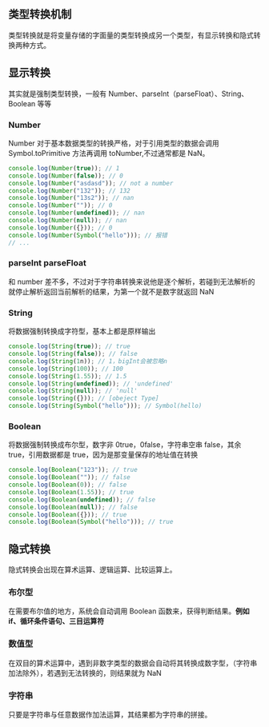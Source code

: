 ## 类型转换机制

类型转换就是将变量存储的字面量的类型转换成另一个类型，有显示转换和隐式转换两种方式。

## 显示转换

其实就是强制类型转换，一般有 Number、parseInt（parseFloat）、String、Boolean 等等

### Number

Number 对于基本数据类型的转换严格，对于引用类型的数据会调用 Symbol.toPrimitive 方法再调用 toNumber,不过通常都是 NaN。

```js
console.log(Number(true)); // 1
console.log(Number(false)); // 0
console.log(Number("asdasd")); // not a number
console.log(Number("132")); // 132
console.log(Number("13s2")); // nan
console.log(Number("")); // 0
console.log(Number(undefined)); // nan
console.log(Number(null)); // nan
console.log(Number({})); // 0
console.log(Number(Symbol("hello"))); // 报错
// ...
```

### parseInt parseFloat

和 number 差不多，不过对于字符串转换来说他是逐个解析，若碰到无法解析的就停止解析返回当前解析的结果，为第一个就不是数字就返回 NaN

### String

将数据强制转换成字符型，基本上都是原样输出

```js
console.log(String(true)); // true
console.log(String(false)); // false
console.log(String(1n)); // 1，bigInt会被忽略n
console.log(String(100)); // 100
console.log(String(1.55)); // 1.5
console.log(String(undefined)); // 'undefined'
console.log(String(null)); // 'null'
console.log(String({})); // [obeject Type]
console.log(String(Symbol("hello"))); // Symbol(hello)
```

### Boolean

将数据强制转换成布尔型，数字非 0true，0false，字符串空串 false，其余 true，引用数据都是 true，因为是那变量保存的地址值在转换

```js
console.log(Boolean("123")); // true
console.log(Boolean("")); // false
console.log(Boolean(0)); // false
console.log(Boolean(1.55)); // true
console.log(Boolean(undefined)); // false
console.log(Boolean(null)); // false
console.log(Boolean({})); // true
console.log(Boolean(Symbol("hello"))); // true
```

## 隐式转换

隐式转换会出现在算术运算、逻辑运算、比较运算上。

### 布尔型

在需要布尔值的地方，系统会自动调用 Boolean 函数来，获得判断结果。**例如 if、循环条件语句、三目运算符**

### 数值型

在双目的算术运算中，遇到非数字类型的数据会自动将其转换成数字型，（字符串加法除外），若遇到无法转换的，则结果就为 NaN

### 字符串

只要是字符串与任意数据作加法运算，其结果都为字符串的拼接。
